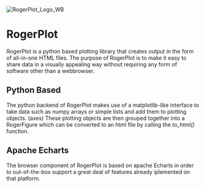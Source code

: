![RogerPlot_Logo_WB](https://github.com/Amdixer/rogerplot/assets/15040680/4f4b2b3f-b449-463b-88c0-9de54195a86a)

# RogerPlot
RogerPlot is a python based plotting library that creates output in the form of all-in-one HTML files. The purpose of RogerPlot is
to make it easy to share data in a visually appealing way without requiring any form of software other than a webbrowser.

## Python Based
The python backend of RogerPlot makes use of a matplotlib-like interface to take data such as numpy arrays or simple lists and add them to plotting objects. (axes) These plotting objects are then grouped together into a RogerFigure which can be converted to an html file by calling the _to_html()_ function.



## Apache Echarts
The browser component of RogerPlot is based on apache Echarts in order to out-of-the-box support a great deal of features already iplemented on that platform.
